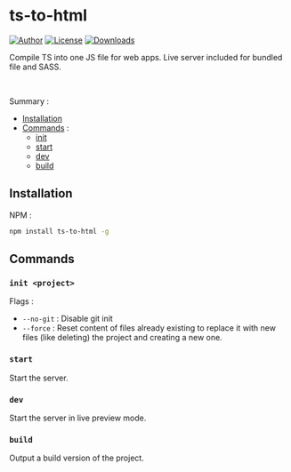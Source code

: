 # ts-to-html
[![Author](https://badgen.net/badge/Author/ezequiel-fr/green)](https://github.com/ezequiel-fr)
[![License](https://badgen.net/badge/License/TheUnlicense/blue?icon=github)](https://github.com/ezequiel-fr/ts-to-html#license)
[![Downloads](https://img.shields.io/npm/dt/ts-to-html?color=red&label=Downloads)](https://www.npmjs.com/package/ts-to-html)

Compile TS into one JS file for web apps. Live server included for bundled file and SASS.

<br />

Summary :
 - [Installation](#installation)
 - [Commands](#commands) :
    - [init](#init-project)
    - [start](#start)
    - [dev](#dev)
    - [build](#build)

## Installation
NPM :
```sh
npm install ts-to-html -g
```

## Commands
### `init <project>`
Flags :
 - `--no-git` : Disable git init
 - `--force` : Reset content of files already existing to replace it with new files (like deleting)
 the project and creating a new one.

### `start`
Start the server.

### `dev`
Start the server in live preview mode.

### `build`
Output a build version of the project.
